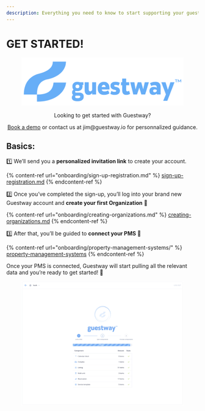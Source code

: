 ```yaml
---
description: Everything you need to know to start supporting your guests with Guestway.
---
```


# GET STARTED!

<figure><img src=".gitbook/assets/image (109).png" alt=""><figcaption></figcaption></figure>

<p align="center">Looking to get started with Guestway?</p>

<p align="center"><a href="https://meetings.hubspot.com/jim-bleys/demo-guestway?uuid=d10a447d-9aed-42a7-a93f-e51fa87ae389">Book a demo</a> or contact us at jim@guestway.io for personnalized guidance.</p>

## Basics:

1️⃣  We’ll send you a **personalized invitation link** to create your account.

{% content-ref url="onboarding/sign-up-registration.md" %}
[sign-up-registration.md](onboarding/sign-up-registration.md)
{% endcontent-ref %}

2️⃣ Once you’ve completed the sign-up, you’ll log into your brand new Guestway account and **create your first Organization** 🏢

{% content-ref url="onboarding/creating-organizations.md" %}
[creating-organizations.md](onboarding/creating-organizations.md)
{% endcontent-ref %}

3️⃣ After that, you’ll be guided to **connect your PMS** 🔗

{% content-ref url="onboarding/property-management-systems/" %}
[property-management-systems](onboarding/property-management-systems/)
{% endcontent-ref %}

Once your PMS is connected, Guestway will start pulling all the relevant data and you’re ready to get started! 🚀

<figure><img src=".gitbook/assets/image (110).png" alt=""><figcaption></figcaption></figure>
